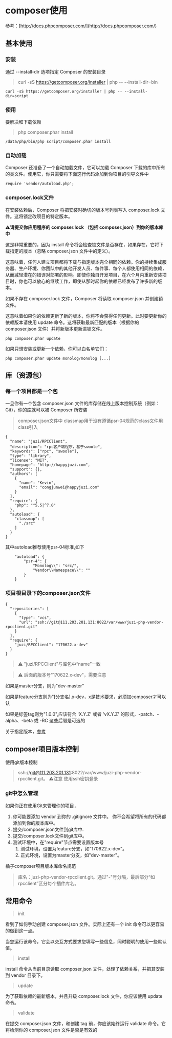 # composer使用
参考：[http://docs.phpcomposer.com/](http://docs.phpcomposer.com/)


## 基本使用
### 安装
通过 --install-dir 选项指定 Composer 的安装目录
> curl -sS https://getcomposer.org/installer | php -- --install-dir=bin


```
curl -sS https://getcomposer.org/installer | php -- --install-dir=script
```


### 使用
要解决和下载依赖
> php composer.phar install


```
/data/php/bin/php script/composer.phar install
```
### 自动加载
Composer 还准备了一个自动加载文件，它可以加载 Composer 下载的库中所有的类文件。使用它，你只需要将下面这行代码添加到你项目的引导文件中
``` 
require 'vendor/autoload.php';
```
### composer.lock文件
在安装依赖后，Composer 将把安装时确切的版本号列表写入 composer.lock 文件。这将锁定改项目的特定版本。

**⚠️请提交你应用程序的 composer.lock （包括 composer.json）到你的版本库中**

这是非常重要的，因为 install 命令将会检查锁文件是否存在，如果存在，它将下载指定的版本（忽略 composer.json 文件中的定义）。

这意味着，任何人建立项目都将下载与指定版本完全相同的依赖。你的持续集成服务器、生产环境、你团队中的其他开发人员、每件事、每个人都使用相同的依赖，从而减轻潜在的错误对部署的影响。即使你独自开发项目，在六个月内重新安装项目时，你也可以放心的继续工作，即使从那时起你的依赖已经发布了许多新的版本。

如果不存在 composer.lock 文件，Composer 将读取 composer.json 并创建锁文件。

这意味着如果你的依赖更新了新的版本，你将不会获得任何更新。此时要更新你的依赖版本请使用 update 命令。这将获取最新匹配的版本（根据你的 composer.json 文件）并将新版本更新进锁文件。


```
php composer.phar update
```

如果只想安装或更新一个依赖，你可以白名单它们：


```
php composer.phar update monolog/monolog [...]
```


## 库（资源包）
### 每一个项目都是一个包
一旦你有一个包含 composer.json 文件的库存储在线上版本控制系统（例如：Git），你的库就可以被 Composer 所安装

> composer.json文件中 classmap用于没有遵循psr-04规范的class文件用class引入

```
{
  "name": "juzi/RPCClient",
  "description": "rpc客户端程序，基于swoole",
  "keywords": ["rpc", "swoole"],
  "type": "library",
  "license": "MIT",
  "homepage": "http://happyjuzi.com",
  "support": {},
  "authors": [
    {
      "name": "Kevin",
      "email": "congjunwei@happyjuzi.com"
    }
  ],
  "require": {
    "php": "^5.5|^7.0"
  },
  "autoload": {
    "classmap": [
      "./src"
    ]
  }
}
```

其中autoload推荐使用psr-04标准,如下

```
    "autoload": {
        "psr-4": {
            "Monolog\\": "src/",
            "Vendor\\Namespace\\": ""
        }
    }
```
### 项目根目录下的composer.json文件

```
{
  "repositories": [
    {
      "type": "vcs",
      "url": "ssh://git@111.203.201.131:8022/var/www/juzi-php-vendor-rpcclient.git"
    }
  ],
  "require": {
    "juzi/RPCClient": "170622.x-dev"
  }
}

```
> ⚠️ "juzi/RPCClient"与库包中“name”一致

> ⚠️ 后面的版本号"170622.x-dev"，需要注意

如果是master分支，则为"dev-master"

如果是feature分支则为"[分支名].x-dev，x是技术要求，必须加composer才可以认

如果是标签tag则为"1.0.0",应该符合 'X.Y.Z' 或者 'vX.Y.Z' 的形式，-patch、-alpha、-beta 或 -RC 这些后缀是可选的

关于指定版本，[参考](http://docs.phpcomposer.com/02-libraries.html#Specifying-the-version)



## composer项目版本控制
使用git版本控制
> ssh://git@111.203.201.131:8022/var/www/juzi-php-vendor-rpcclient.git。
⚠️注意 使用ssh密钥登录

### git中怎么管理
如果你正在使用Git来管理你的项目， 
1. 你可能要添加 vendor 到你的 .gitignore 文件中。 你不会希望将所有的代码都添加到你的版本库中。
1. 提交/composer.json文件到git库中.
1. 提交/composer.lock文件到git库中。
1. 测试环境中，在"require"节点需要设置版本号
    1. 测试环境，设置为feature分支，如"170622.x-dev"。
    1. 正式环境，设置为master分支，如"dev-master"。


橘子composer项目版本库命名规范
> 库名：juzi-php-vendor-rpcclient.git。通过"-"号分隔，最后部分“如rpcclient”区分每个插件库名。

## 常用命令
> init

看到了如何手动创建 composer.json 文件。实际上还有一个 init 命令可以更容易的做到这一点。

当您运行该命令，它会以交互方式要求您填写一些信息，同时聪明的使用一些默认值。
> install

install 命令从当前目录读取 composer.json 文件，处理了依赖关系，并把其安装到 vendor 目录下。

> update

为了获取依赖的最新版本，并且升级 composer.lock 文件，你应该使用 update 命令。
> validate

在提交 composer.json 文件，和创建 tag 前，你应该始终运行 validate 命令。它将检测你的 composer.json 文件是否是有效的